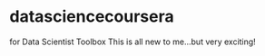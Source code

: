 datasciencecoursera
===================

for Data Scientist Toolbox
This is all new to me...but very exciting!
